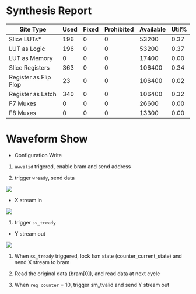 # Synthesis Report
|        Site Type        | Used | Fixed | Prohibited | Available | Util% |
| ---- | ---- | ---- | ---- | ---- | ---- |
| Slice LUTs*             |  196 |     0 |          0 |     53200 |  0.37 |
|   LUT as Logic          |  196 |     0 |          0 |     53200 |  0.37 |
|   LUT as Memory         |    0 |     0 |          0 |     17400 |  0.00 |
| Slice Registers         |  363 |     0 |          0 |    106400 |  0.34 |
|   Register as Flip Flop |   23 |     0 |          0 |    106400 |  0.02 |
|   Register as Latch     |  340 |     0 |          0 |    106400 |  0.32 |
| F7 Muxes                |    0 |     0 |          0 |     26600 |  0.00 |
| F8 Muxes                |    0 |     0 |          0 |     13300 |  0.00 |
# Waveform Show
* Configuration Write

1. `awvalid` trigered, enable bram and send address

2. trigger `wready`, send data

![](https://github.com/jxes993409/2023-Spring-SoC-Design/blob/main/Lab3/waveform/Waveform0.png)

* X stream in

![](https://github.com/jxes993409/2023-Spring-SoC-Design/blob/main/Lab3/waveform/Waveform1.png)

1. trigger `ss_tready`

* Y stream out

![](https://github.com/jxes993409/2023-Spring-SoC-Design/blob/main/Lab3/waveform/Waveform2.png)

1. When `ss_tready` triggered, lock fsm state (counter_current_state) and send X stream to bram

2. Read the original data (bram[0]), and read data at next cycle

3. When `reg counter` = 10, trigger sm_tvalid and send Y stream out